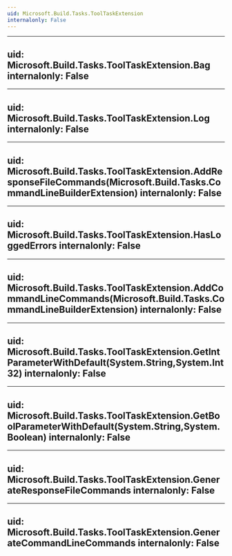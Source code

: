 ```yaml
---
uid: Microsoft.Build.Tasks.ToolTaskExtension
internalonly: False
---
```


---
uid: Microsoft.Build.Tasks.ToolTaskExtension.Bag
internalonly: False
---

---
uid: Microsoft.Build.Tasks.ToolTaskExtension.Log
internalonly: False
---

---
uid: Microsoft.Build.Tasks.ToolTaskExtension.AddResponseFileCommands(Microsoft.Build.Tasks.CommandLineBuilderExtension)
internalonly: False
---

---
uid: Microsoft.Build.Tasks.ToolTaskExtension.HasLoggedErrors
internalonly: False
---

---
uid: Microsoft.Build.Tasks.ToolTaskExtension.AddCommandLineCommands(Microsoft.Build.Tasks.CommandLineBuilderExtension)
internalonly: False
---

---
uid: Microsoft.Build.Tasks.ToolTaskExtension.GetIntParameterWithDefault(System.String,System.Int32)
internalonly: False
---

---
uid: Microsoft.Build.Tasks.ToolTaskExtension.GetBoolParameterWithDefault(System.String,System.Boolean)
internalonly: False
---

---
uid: Microsoft.Build.Tasks.ToolTaskExtension.GenerateResponseFileCommands
internalonly: False
---

---
uid: Microsoft.Build.Tasks.ToolTaskExtension.GenerateCommandLineCommands
internalonly: False
---
